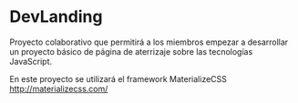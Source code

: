 # DevLanding
Proyecto colaborativo que permitirá a los miembros empezar a desarrollar un proyecto básico de página de aterrizaje sobre las tecnologías JavaScript.

En este proyecto se utilizará el framework MaterializeCSS http://materializecss.com/

